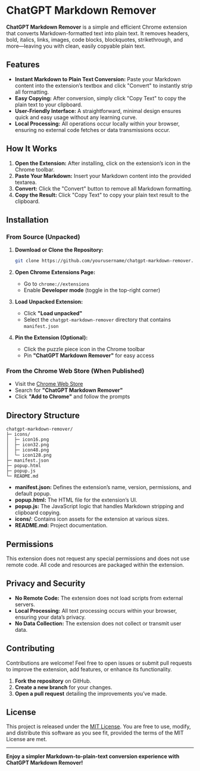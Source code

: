 # ChatGPT Markdown Remover

**ChatGPT Markdown Remover** is a simple and efficient Chrome extension that converts Markdown-formatted text into plain text. It removes headers, bold, italics, links, images, code blocks, blockquotes, strikethrough, and more—leaving you with clean, easily copyable plain text.

## Features

- **Instant Markdown to Plain Text Conversion:** Paste your Markdown content into the extension’s textbox and click "Convert" to instantly strip all formatting.
- **Easy Copying:** After conversion, simply click "Copy Text" to copy the plain text to your clipboard.
- **User-Friendly Interface:** A straightforward, minimal design ensures quick and easy usage without any learning curve.
- **Local Processing:** All operations occur locally within your browser, ensuring no external code fetches or data transmissions occur.

## How It Works

1. **Open the Extension:** After installing, click on the extension’s icon in the Chrome toolbar.
2. **Paste Your Markdown:** Insert your Markdown content into the provided textarea.
3. **Convert:** Click the "Convert" button to remove all Markdown formatting.
4. **Copy the Result:** Click "Copy Text" to copy your plain text result to the clipboard.

## Installation

### From Source (Unpacked)

1. **Download or Clone the Repository:**
   ```bash
   git clone https://github.com/yourusername/chatgpt-markdown-remover.git
   ```
2. **Open Chrome Extensions Page:**

   - Go to `chrome://extensions`
   - Enable **Developer mode** (toggle in the top-right corner)

3. **Load Unpacked Extension:**

   - Click **"Load unpacked"**
   - Select the `chatgpt-markdown-remover` directory that contains `manifest.json`

4. **Pin the Extension (Optional):**
   - Click the puzzle piece icon in the Chrome toolbar
   - Pin **"ChatGPT Markdown Remover"** for easy access

### From the Chrome Web Store (When Published)

- Visit the [Chrome Web Store](https://chrome.google.com/webstore)
- Search for **"ChatGPT Markdown Remover"**
- Click **"Add to Chrome"** and follow the prompts

## Directory Structure

```
chatgpt-markdown-remover/
├─ icons/
│  ├─ icon16.png
│  ├─ icon32.png
│  ├─ icon48.png
│  └─ icon128.png
├─ manifest.json
├─ popup.html
├─ popup.js
└─ README.md
```

- **manifest.json:** Defines the extension’s name, version, permissions, and default popup.
- **popup.html:** The HTML file for the extension’s UI.
- **popup.js:** The JavaScript logic that handles Markdown stripping and clipboard copying.
- **icons/**: Contains icon assets for the extension at various sizes.
- **README.md:** Project documentation.

## Permissions

This extension does not request any special permissions and does not use remote code. All code and resources are packaged within the extension.

## Privacy and Security

- **No Remote Code:** The extension does not load scripts from external servers.
- **Local Processing:** All text processing occurs within your browser, ensuring your data’s privacy.
- **No Data Collection:** The extension does not collect or transmit user data.

## Contributing

Contributions are welcome! Feel free to open issues or submit pull requests to improve the extension, add features, or enhance its functionality.

1. **Fork the repository** on GitHub.
2. **Create a new branch** for your changes.
3. **Open a pull request** detailing the improvements you’ve made.

## License

This project is released under the [MIT License](LICENSE). You are free to use, modify, and distribute this software as you see fit, provided the terms of the MIT License are met.

---

**Enjoy a simpler Markdown-to-plain-text conversion experience with ChatGPT Markdown Remover!**
